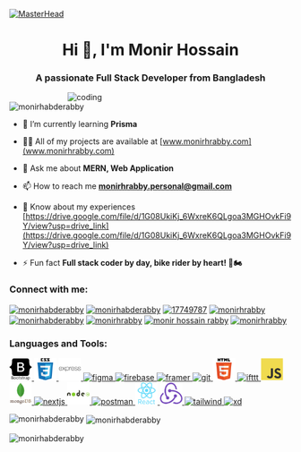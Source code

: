 [![MasterHead](https://mir-s3-cdn-cf.behance.net/project_modules/fs/54b6c068097599.5b50bca476b9b.gif)](https://www.monirhrabby.com)
<h1 align="center">Hi 👋, I'm Monir Hossain</h1>
<h3 align="center">A passionate Full Stack Developer from Bangladesh</h3>
<img align="right" alt="coding" width="400" src="https://cdn.dribbble.com/users/1162077/screenshots/3848914/programmer.gif" />

<p align="left"> <img src="https://komarev.com/ghpvc/?username=monirhabderabby&label=Profile%20views&color=0e75b6&style=flat" alt="monirhabderabby" /> </p>

- 🌱 I’m currently learning **Prisma**

- 👨‍💻 All of my projects are available at [www.monirhrabby.com](www.monirhrabby.com)

- 💬 Ask me about **MERN, Web Application**

- 📫 How to reach me **monirhrabby.personal@gmail.com**

- 📄 Know about my experiences [https://drive.google.com/file/d/1G08UkiKj_6WxreK6QLgoa3MGHOvkFi9Y/view?usp=drive_link](https://drive.google.com/file/d/1G08UkiKj_6WxreK6QLgoa3MGHOvkFi9Y/view?usp=drive_link)

- ⚡ Fun fact **Full stack coder by day, bike rider by heart! 🚀🏍️**

<h3 align="left">Connect with me:</h3>
<p align="left">
<a href="https://dev.to/monirhabderabby" target="blank"><img align="center" src="https://raw.githubusercontent.com/rahuldkjain/github-profile-readme-generator/master/src/images/icons/Social/devto.svg" alt="monirhabderabby" height="30" width="40" /></a>
<a href="https://linkedin.com/in/monirhabderabby" target="blank"><img align="center" src="https://raw.githubusercontent.com/rahuldkjain/github-profile-readme-generator/master/src/images/icons/Social/linked-in-alt.svg" alt="monirhabderabby" height="30" width="40" /></a>
<a href="https://stackoverflow.com/users/17749787" target="blank"><img align="center" src="https://raw.githubusercontent.com/rahuldkjain/github-profile-readme-generator/master/src/images/icons/Social/stack-overflow.svg" alt="17749787" height="30" width="40" /></a>
<a href="https://codesandbox.com/monirhrabby" target="blank"><img align="center" src="https://raw.githubusercontent.com/rahuldkjain/github-profile-readme-generator/master/src/images/icons/Social/codesandbox.svg" alt="monirhrabby" height="30" width="40" /></a>
<a href="https://fb.com/monirhabderabby" target="blank"><img align="center" src="https://raw.githubusercontent.com/rahuldkjain/github-profile-readme-generator/master/src/images/icons/Social/facebook.svg" alt="monirhabderabby" height="30" width="40" /></a>
<a href="https://instagram.com/monirhrabby" target="blank"><img align="center" src="https://raw.githubusercontent.com/rahuldkjain/github-profile-readme-generator/master/src/images/icons/Social/instagram.svg" alt="monirhrabby" height="30" width="40" /></a>
<a href="https://www.youtube.com/c/monir hossain rabby" target="blank"><img align="center" src="https://raw.githubusercontent.com/rahuldkjain/github-profile-readme-generator/master/src/images/icons/Social/youtube.svg" alt="monir hossain rabby" height="30" width="40" /></a>
<a href="https://www.hackerrank.com/monirhrabby" target="blank"><img align="center" src="https://raw.githubusercontent.com/rahuldkjain/github-profile-readme-generator/master/src/images/icons/Social/hackerrank.svg" alt="monirhrabby" height="30" width="40" /></a>
</p>

<h3 align="left">Languages and Tools:</h3>
<p align="left"> <a href="https://getbootstrap.com" target="_blank" rel="noreferrer"> <img src="https://raw.githubusercontent.com/devicons/devicon/master/icons/bootstrap/bootstrap-plain-wordmark.svg" alt="bootstrap" width="40" height="40"/> </a> <a href="https://www.w3schools.com/css/" target="_blank" rel="noreferrer"> <img src="https://raw.githubusercontent.com/devicons/devicon/master/icons/css3/css3-original-wordmark.svg" alt="css3" width="40" height="40"/> </a> <a href="https://expressjs.com" target="_blank" rel="noreferrer"> <img src="https://raw.githubusercontent.com/devicons/devicon/master/icons/express/express-original-wordmark.svg" alt="express" width="40" height="40"/> </a> <a href="https://www.figma.com/" target="_blank" rel="noreferrer"> <img src="https://www.vectorlogo.zone/logos/figma/figma-icon.svg" alt="figma" width="40" height="40"/> </a> <a href="https://firebase.google.com/" target="_blank" rel="noreferrer"> <img src="https://www.vectorlogo.zone/logos/firebase/firebase-icon.svg" alt="firebase" width="40" height="40"/> </a> <a href="https://www.framer.com/" target="_blank" rel="noreferrer"> <img src="https://www.vectorlogo.zone/logos/framer/framer-icon.svg" alt="framer" width="40" height="40"/> </a> <a href="https://git-scm.com/" target="_blank" rel="noreferrer"> <img src="https://www.vectorlogo.zone/logos/git-scm/git-scm-icon.svg" alt="git" width="40" height="40"/> </a> <a href="https://www.w3.org/html/" target="_blank" rel="noreferrer"> <img src="https://raw.githubusercontent.com/devicons/devicon/master/icons/html5/html5-original-wordmark.svg" alt="html5" width="40" height="40"/> </a> <a href="https://ifttt.com/" target="_blank" rel="noreferrer"> <img src="https://www.vectorlogo.zone/logos/ifttt/ifttt-ar21.svg" alt="ifttt" width="40" height="40"/> </a> <a href="https://developer.mozilla.org/en-US/docs/Web/JavaScript" target="_blank" rel="noreferrer"> <img src="https://raw.githubusercontent.com/devicons/devicon/master/icons/javascript/javascript-original.svg" alt="javascript" width="40" height="40"/> </a> <a href="https://www.mongodb.com/" target="_blank" rel="noreferrer"> <img src="https://raw.githubusercontent.com/devicons/devicon/master/icons/mongodb/mongodb-original-wordmark.svg" alt="mongodb" width="40" height="40"/> </a> <a href="https://nextjs.org/" target="_blank" rel="noreferrer"> <img src="https://cdn.worldvectorlogo.com/logos/nextjs-2.svg" alt="nextjs" width="40" height="40"/> </a> <a href="https://nodejs.org" target="_blank" rel="noreferrer"> <img src="https://raw.githubusercontent.com/devicons/devicon/master/icons/nodejs/nodejs-original-wordmark.svg" alt="nodejs" width="40" height="40"/> </a> <a href="https://postman.com" target="_blank" rel="noreferrer"> <img src="https://www.vectorlogo.zone/logos/getpostman/getpostman-icon.svg" alt="postman" width="40" height="40"/> </a> <a href="https://reactjs.org/" target="_blank" rel="noreferrer"> <img src="https://raw.githubusercontent.com/devicons/devicon/master/icons/react/react-original-wordmark.svg" alt="react" width="40" height="40"/> </a> <a href="https://redux.js.org" target="_blank" rel="noreferrer"> <img src="https://raw.githubusercontent.com/devicons/devicon/master/icons/redux/redux-original.svg" alt="redux" width="40" height="40"/> </a> <a href="https://tailwindcss.com/" target="_blank" rel="noreferrer"> <img src="https://www.vectorlogo.zone/logos/tailwindcss/tailwindcss-icon.svg" alt="tailwind" width="40" height="40"/> </a> <a href="https://www.adobe.com/products/xd.html" target="_blank" rel="noreferrer"> <img src="https://cdn.worldvectorlogo.com/logos/adobe-xd.svg" alt="xd" width="40" height="40"/> </a> </p>

<p><img align="left" src="https://github-readme-stats.vercel.app/api/top-langs?username=monirhabderabby&show_icons=true&locale=en&layout=compact" alt="monirhabderabby" /></p>

<p>&nbsp;<img align="center" src="https://github-readme-stats.vercel.app/api?username=monirhabderabby&show_icons=true&locale=en" alt="monirhabderabby" /></p>

<p><img align="center" src="https://github-readme-streak-stats.herokuapp.com/?user=monirhabderabby&" alt="monirhabderabby" /></p>
